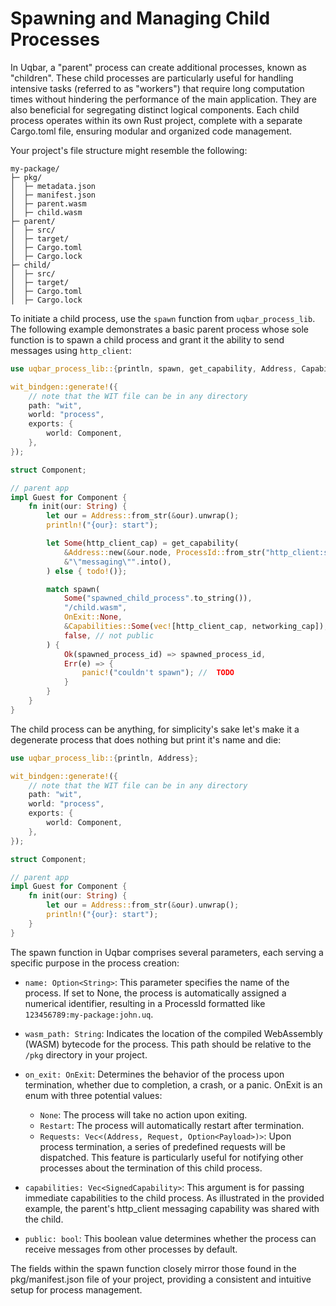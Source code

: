 # Spawning and Managing Child Processes
In Uqbar, a "parent" process can create additional processes, known as "children". These child processes are particularly useful for handling intensive tasks (referred to as "workers") that require long computation times without hindering the performance of the main application. They are also beneficial for segregating distinct logical components. Each child process operates within its own Rust project, complete with a separate Cargo.toml file, ensuring modular and organized code management.

Your project's file structure might resemble the following:

```
my-package/
├─ pkg/
│  ├─ metadata.json
│  ├─ manifest.json
│  ├─ parent.wasm
│  ├─ child.wasm
├─ parent/
│  ├─ src/
│  ├─ target/
│  ├─ Cargo.toml
│  ├─ Cargo.lock
├─ child/
│  ├─ src/
│  ├─ target/
│  ├─ Cargo.toml
│  ├─ Cargo.lock
```
To initiate a child process, use the `spawn` function from `uqbar_process_lib`. The following example demonstrates a basic parent process whose sole function is to spawn a child process and grant it the ability to send messages using `http_client`:
```rust
use uqbar_process_lib::{println, spawn, get_capability, Address, Capabilities, OnExit};

wit_bindgen::generate!({
    // note that the WIT file can be in any directory
    path: "wit",
    world: "process",
    exports: {
        world: Component,
    },
});

struct Component;

// parent app
impl Guest for Component {
    fn init(our: String) {
        let our = Address::from_str(&our).unwrap();
        println!("{our}: start");

        let Some(http_client_cap) = get_capability(
            &Address::new(&our.node, ProcessId::from_str("http_client:sys:uqbar").unwrap()),
            &"\"messaging\"".into(),
        ) else { todo!()};

        match spawn(
            Some("spawned_child_process".to_string()),
            "/child.wasm",
            OnExit::None,
            &Capabilities::Some(vec![http_client_cap, networking_cap]),
            false, // not public
        ) {
            Ok(spawned_process_id) => spawned_process_id,
            Err(e) => {
                panic!("couldn't spawn"); //  TODO
            }
        }
    }
}
```

The child process can be anything, for simplicity's sake let's make it a degenerate process that does nothing but print it's name and die:
```rust
use uqbar_process_lib::{println, Address};

wit_bindgen::generate!({
    // note that the WIT file can be in any directory
    path: "wit",
    world: "process",
    exports: {
        world: Component,
    },
});

struct Component;

// parent app
impl Guest for Component {
    fn init(our: String) {
        let our = Address::from_str(&our).unwrap();
        println!("{our}: start");
    }
}
```
The spawn function in Uqbar comprises several parameters, each serving a specific purpose in the process creation:

- `name: Option<String>`: This parameter specifies the name of the process. If set to None, the process is automatically assigned a numerical identifier, resulting in a ProcessId formatted like `123456789:my-package:john.uq`.

- `wasm_path: String`: Indicates the location of the compiled WebAssembly (WASM) bytecode for the process. This path should be relative to the `/pkg` directory in your project.

- `on_exit: OnExit`: Determines the behavior of the process upon termination, whether due to completion, a crash, or a panic. OnExit is an enum with three potential values:

  - `None`: The process will take no action upon exiting.
  - `Restart`: The process will automatically restart after termination.
  - `Requests: Vec<(Address, Request, Option<Payload>)>`: Upon process termination, a series of predefined requests will be dispatched. This feature is particularly useful for notifying other processes about the termination of this child process.
- `capabilities: Vec<SignedCapability>`: This argument is for passing immediate capabilities to the child process. As illustrated in the provided example, the parent's http_client messaging capability was shared with the child.
- `public: bool`: This boolean value determines whether the process can receive messages from other processes by default.

The fields within the spawn function closely mirror those found in the pkg/manifest.json file of your project, providing a consistent and intuitive setup for process management.